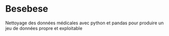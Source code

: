 # Besebese
Nettoyage des données médicales avec python et pandas pour produire un jeu de données propre et exploitable
